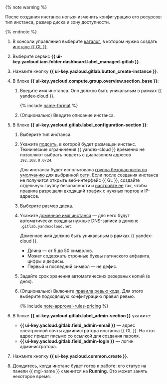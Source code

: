 {% note warning %}

После создания инстанса нельзя изменить конфигурацию его ресурсов: тип инстанса, размер диска и зону доступности.

{% endnote %}

1. В консоли управления выберите [каталог](../../resource-manager/concepts/resources-hierarchy.md#folder), в котором нужно создать [инстанс {{ GL }}](../../managed-gitlab/concepts/index.md#instance).
1. Выберите сервис **{{ ui-key.yacloud.iam.folder.dashboard.label_managed-gitlab }}**.
1. Нажмите кнопку **{{ ui-key.yacloud.gitlab.button_create-instance }}**.
1. В блоке **{{ ui-key.yacloud.compute.group.overview.section_base }}**:

   1. Введите имя инстанса. Оно должно быть уникальным в рамках {{ yandex-cloud }}.

      {% include [name-format](../name-format.md) %}

   1. (Опционально) Введите описание инстанса.

1. В блоке **{{ ui-key.yacloud.gitlab.label_configuration-section }}**:

   1. Выберите тип инстанса.
   1. Укажите [подсеть](../../vpc/concepts/network.md#subnet), в которой будет размещен инстанс. Технические ограничения {{ yandex-cloud }} временно не позволяют выбрать подсеть с диапазоном адресов `192.168.0.0/24`.

      Для инстанса будет использована [группа безопасности по умолчанию](../../vpc/concepts/security-groups.md#default-security-group) для выбранной [сети](../../vpc/concepts/network.md#network). Если после создания инстанса не получится открыть веб-интерфейс {{ GL }}, создайте отдельную группу безопасности и [настройте ее](../../managed-gitlab/operations/configure-security-group.md) так, чтобы правила разрешали входящий трафик с нужных портов и IP-адресов.

   1. Выберите размер [диска](../../compute/concepts/disk.md).
   1. Укажите [доменное имя инстанса](../../compute/concepts/network.md#hostname) — для него будут автоматически созданы нужные DNS-записи в домене `.gitlab.yandexcloud.net`.

      Доменное имя должно быть уникальным в рамках {{ yandex-cloud }}.

      * Длина — от 5 до 50 символов.
      * Может содержать строчные буквы латинского алфавита, цифры и дефисы.
      * Первый и последний символ — не дефис.

   1. Задайте срок хранения автоматических резервных копий (в днях).
   1. (Опционально) Включите [правила ревью кода](../../managed-gitlab/concepts/approval-rules.md). Для этого выберите подходящую конфигурацию правил ревью.

      {% include [note-approval-rules-pricing](note-approval-rules-pricing.md) %}

1. В блоке **{{ ui-key.yacloud.gitlab.label_admin-section }}** укажите:
   * **{{ ui-key.yacloud.gitlab.field_admin-email }}** — адрес электронной почты администратора инстанса {{ GL }}. На этот адрес придет письмо со ссылкой для создания пароля.
   * **{{ ui-key.yacloud.gitlab.field_admin-login }}** — логин администратора.
1. Нажмите кнопку **{{ ui-key.yacloud.common.create }}**.
1. Дождитесь, когда инстанс будет готов к работе: его статус на панели {{ mgl-name }} сменится на **Running**. Это может занять некоторое время.
